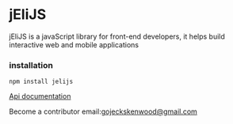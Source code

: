 # jEliJS
jEliJS is a javaScript library for front-end developers, it helps build interactive web and mobile applications

### installation
```
npm install jelijs
```

[Api documentation ](https://gojecks.github.io/jeli)

Become a contributor
email:[gojeckskenwood@gmail.com](gojeckskenwood@gmail.com)
